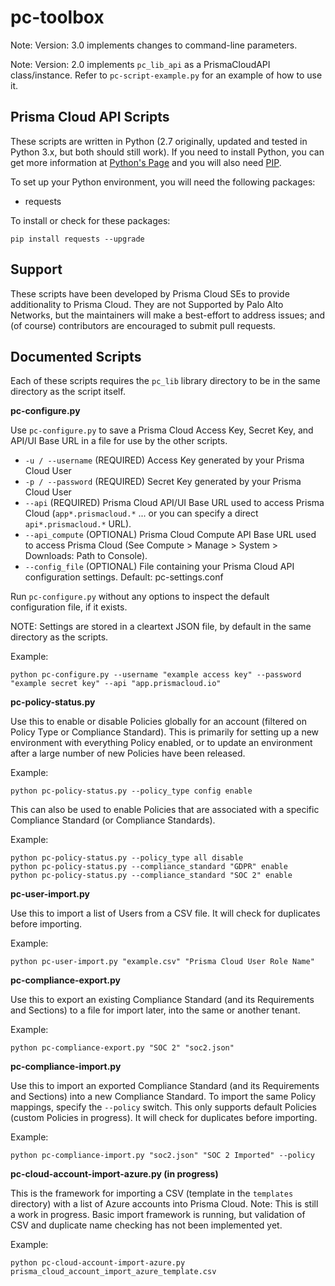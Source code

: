# pc-toolbox

Note: Version: 3.0 implements changes to command-line parameters.

Note: Version: 2.0 implements `pc_lib_api` as a PrismaCloudAPI class/instance. 
Refer to `pc-script-example.py` for an example of how to use it.

## Prisma Cloud API Scripts

These scripts are written in Python (2.7 originally, updated and tested in Python 3.x, but both should still work).
If you need to install Python, you can get more information at [Python's Page](https://www.python.org/) and you will also need [PIP](https://pypi.python.org/pypi/pip). 

To set up your Python environment, you will need the following packages:

- requests

To install or check for these packages:

```
pip install requests --upgrade
```

## Support

These scripts have been developed by Prisma Cloud SEs to provide additionality to Prisma Cloud.
They are not Supported by Palo Alto Networks, but the maintainers will make a best-effort to address issues; and (of course) contributors are encouraged to submit pull requests.

## Documented Scripts

Each of these scripts requires the `pc_lib` library directory to be in the same directory as the script itself.

**pc-configure.py**

Use `pc-configure.py` to save a Prisma Cloud Access Key, Secret Key, and API/UI Base URL in a file for use by the other scripts.

- `-u / --username` (REQUIRED) Access Key generated by your Prisma Cloud User
- `-p / --password` (REQUIRED) Secret Key generated by your Prisma Cloud User
- `--api`           (REQUIRED) Prisma Cloud API/UI Base URL used to access Prisma Cloud (`app*.prismacloud.*` ... or you can specify a direct `api*.prismacloud.*` URL). 
- `--api_compute`   (OPTIONAL) Prisma Cloud Compute API Base URL used to access Prisma Cloud (See Compute > Manage > System > Downloads: Path to Console). 
- `--config_file`   (OPTIONAL) File containing your Prisma Cloud API configuration settings. Default: pc-settings.conf

Run `pc-configure.py` without any options to inspect the default configuration file, if it exists.

NOTE: Settings are stored in a cleartext JSON file, by default in the same directory as the scripts.

Example:

```
python pc-configure.py --username "example access key" --password "example secret key" --api "app.prismacloud.io"
```

**pc-policy-status.py**

Use this to enable or disable Policies globally for an account (filtered on Policy Type or Compliance Standard).
This is primarily for setting up a new environment with everything Policy enabled, or to update an environment after a large number of new Policies have been released.

Example:

```
python pc-policy-status.py --policy_type config enable
```

This can also be used to enable Policies that are associated with a specific Compliance Standard (or Compliance Standards).

Example:

```
python pc-policy-status.py --policy_type all disable
python pc-policy-status.py --compliance_standard "GDPR" enable
python pc-policy-status.py --compliance_standard "SOC 2" enable
```

**pc-user-import.py**

Use this to import a list of Users from a CSV file.
It will check for duplicates before importing.

Example:

```
python pc-user-import.py "example.csv" "Prisma Cloud User Role Name"
```

**pc-compliance-export.py**

Use this to export an existing Compliance Standard (and its Requirements and Sections) to a file for import later, into the same or another tenant.

Example:

```
python pc-compliance-export.py "SOC 2" "soc2.json"
```

**pc-compliance-import.py**

Use this to import an exported Compliance Standard (and its Requirements and Sections) into a new Compliance Standard.
To import the same Policy mappings, specify the `--policy` switch. 
This only supports default Policies (custom Policies in progress).
It will check for duplicates before importing.

Example:

```
python pc-compliance-import.py "soc2.json" "SOC 2 Imported" --policy
```

**pc-cloud-account-import-azure.py (in progress)**

This is the framework for importing a CSV (template in the `templates` directory) with a list of Azure accounts into Prisma Cloud.
Note: This is still a work in progress. Basic import framework is running, but validation of CSV and duplicate name checking has not been implemented yet.

Example:

```
python pc-cloud-account-import-azure.py prisma_cloud_account_import_azure_template.csv
```
